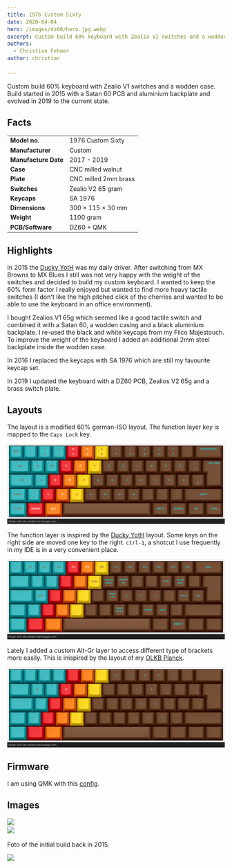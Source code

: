 ```yaml
---
title: 1976 Custom Sixty
date: 2020-04-04
hero: /images/dz60/hero.jpg.webp
excerpt: Custom build 60% keyboard with Zealio V2 switches and a wodden case.
authors:
  - Christian Fehmer
author: christian

---
```


Custom build 60% keyboard with Zealio V1 switches and a wodden case. Build started in 2015 with a Satan 60 PCB and aluminium backplate and evolved in 2019 to the current state.

## Facts 

| | |
|---------------------|-----------------------------------------------------------------------------------------------|
| **Model no.** | 1976 Custom Sixty |
| **Manufacturer** | Custom |
| **Manufacture Date** | 2017 - 2019 |
| **Case** | CNC milled walnut |
| **Plate** | CNC milled 2mm brass |
| **Switches** | Zealio V2 65 gram |
| **Keycaps** | SA 1976 |
| **Dimensions** | 300 × 115 × 30 mm |
| **Weight** | 1100 gram |
| **PCB/Software** | DZ60 + QMK |


## Highlights

In 2015 the [Ducky YotH](/post/2020-04-02-ducky-yoth/) was my daily driver. After switching from MX Browns to MX Blues I still was not very happy with the weight of the switches and decided to build my custom keyboard. I wanted to keep the 60% form factor I really enjoyed but wanted to find more heavy tactile switches (I don't like the high pitched click of the cherries and wanted to be able to use the keyboard in an office environment).

I bought Zealios V1 65g which seemed like a good tactile switch and combined it with a Satan 60, a wodden casing and a black aluminium backplate. I re-used the black and white keycaps from my Filco Majestouch. To improve the weight of the keyboard I added an additional 2mm steel backplate inside the wodden case.

In 2016 I replaced the keycaps with SA 1976 which are still my favourite keycap set.

In 2019 I updated the keyboard with a DZ60 PCB, Zealios V2 65g and a brass switch plate.


## Layouts

The layout is a modified 60% german-ISO layout. The function layer key is mapped to the `Caps Lock` key.

<div class="Image__Medium">
  <img src="https://github.com/fehmer/qmk_firmware/raw/fehmer/keyboards/dz60/keymaps/fehmer/docs/layer-qwertz-render.png"  />
</div>


The function layer is inspired by the [Ducky YotH](/post/2020-04-02-ducky-yoth/) layout. Some keys on the right side are moved one key to the right. `ctrl-1`, a shotcut I use frequently in my IDE is in a very convenient place.

<div class="Image__Medium">
  <img src="https://github.com/fehmer/qmk_firmware/raw/fehmer/keyboards/dz60/keymaps/fehmer/docs/layer-fn1-render.png"  />
</div>

Lately I added a custom Alt-Gr layer to access different type of brackets more easily. This is inispired by the layout of my [OLKB Planck](https://keebs.fehmer.info/post/2020-04-05-planck/#layouts).

<div class="Image__Medium">
  <img src="https://github.com/fehmer/qmk_firmware/raw/fehmer/keyboards/dz60/keymaps/fehmer/docs/layer-altgr-render.png"  />
</div>

## Firmware

I am using QMK with this [config](https://github.com/fehmer/qmk_firmware/tree/fehmer/keyboards/dz60/keymaps/fehmer).

## Images


<div class="Image__Large">
  <img src="/images/dz60/1.jpg.webp"  />
</div>

<div class="Image__Large">
  <img src="/images/dz60/2.jpg.webp"  />
</div>

Foto of the initial build back in 2015.

<div class="Image__Large">
  <img src="/images/dz60/3.jpg.webp"  />
</div>